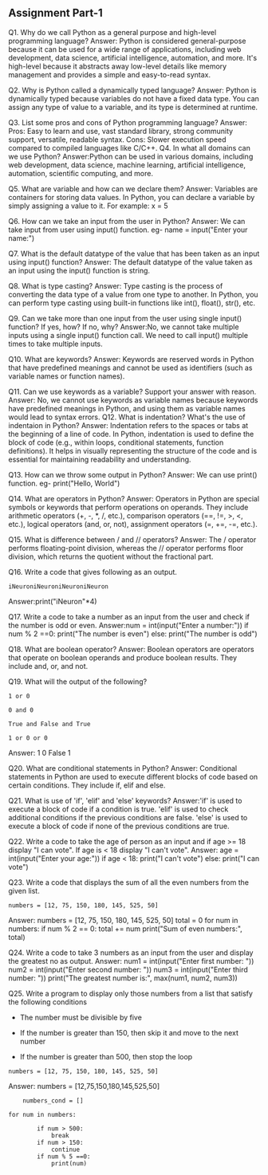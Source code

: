 ## Assignment Part-1
Q1. Why do we call Python as a general purpose and high-level programming language?
Answer: Python is considered general-purpose because it can be used for a wide range of applications, including web development, data science, artificial intelligence, automation, and more. It's high-level because it abstracts away low-level details like memory management and provides a simple and easy-to-read syntax.

Q2. Why is Python called a dynamically typed language?
Answer: Python is dynamically typed because variables do not have a fixed data type. You can assign any type of value to a variable, and its type is determined at runtime.

Q3. List some pros and cons of Python programming language?
Answer: Pros: Easy to learn and use, vast standard library, strong community support, versatile, readable syntax.
        Cons: Slower execution speed compared to compiled languages like C/C++.
Q4. In what all domains can we use Python?
Answer:Python can be used in various domains, including web development, data science, machine learning, artificial intelligence, automation, scientific computing, and more.

Q5. What are variable and how can we declare them?
Answer: Variables are containers for storing data values. In Python, you can declare a variable by simply assigning a value to it. For example: x = 5

Q6. How can we take an input from the user in Python?
Answer: We can take input from user using input() function. eg- name = input("Enter your name:")

Q7. What is the default datatype of the value that has been taken as an input using input() function?
Answer: The default datatype of the value taken as an input using the input() function is string.

Q8. What is type casting?
Answer: Type casting is the process of converting the data type of a value from one type to another. In Python, you can perform type casting using built-in functions like int(), float(), str(), etc.

Q9. Can we take more than one input from the user using single input() function? If yes, how? If no, why?
Answer:No, we cannot take multiple inputs using a single input() function call. We need to call input() multiple times to take multiple inputs.

Q10. What are keywords?
Answer: Keywords are reserved words in Python that have predefined meanings and cannot be used as identifiers (such as variable names or function names).
 
Q11. Can we use keywords as a variable? Support your answer with reason.
Answer: No, we cannot use keywords as variable names because keywords have predefined meanings in Python, and using them as variable names would lead to syntax errors.
Q12. What is indentation? What's the use of indentaion in Python?
Answer: Indentation refers to the spaces or tabs at the beginning of a line of code. In Python, indentation is used to define the block of code (e.g., within loops, conditional statements, function definitions). It helps in visually representing the structure of the code and is essential for maintaining readability and understanding.

Q13. How can we throw some output in Python?
Answer: We can use print() function. eg- print("Hello, World")

Q14. What are operators in Python?
Answer: Operators in Python are special symbols or keywords that perform operations on operands. They include arithmetic operators (+, -, *, /, etc.), comparison operators (==, !=, >, <, etc.), logical operators (and, or, not), assignment operators (=, +=, -=, etc.).

Q15. What is difference between / and // operators?
Answer: The / operator performs floating-point division, whereas the // operator performs floor division, which returns the quotient without the fractional part.

Q16. Write a code that gives following as an output.
```
iNeuroniNeuroniNeuroniNeuron
```
Answer:print("iNeuron"*4)

Q17. Write a code to take a number as an input from the user and check if the number is odd or even.
Answer:num = int(input("Enter a number:"))
if num % 2 ==0:
    print("The number is even")
else:
    print("The number is odd")

Q18. What are boolean operator?
Answer: Boolean operators are operators that operate on boolean operands and produce boolean results. They include and, or, and not.

Q19. What will the output of the following?
```
1 or 0

0 and 0

True and False and True

1 or 0 or 0
```
Answer: 1
	0
	False
	1

Q20. What are conditional statements in Python?
Answer: Conditional statements in Python are used to execute different blocks of code based on certain conditions. They include if, elif  and else.

Q21. What is use of 'if', 'elif' and 'else' keywords?
Answer:'if' is used to execute a block of code if a condition is true. 'elif' is used to check additional conditions if the previous conditions are false. 'else' is used to execute a block of code if none of the previous conditions are true.

Q22. Write a code to take the age of person as an input and if age >= 18 display "I can vote". If age is < 18 display "I can't vote".
Answer: age = int(input("Enter your age:"))
if age < 18:
    print("I can't vote")
else:
    print("I can vote")

Q23. Write a code that displays the sum of all the even numbers from the given list.
```
numbers = [12, 75, 150, 180, 145, 525, 50]
```
Answer: numbers = [12, 75, 150, 180, 145, 525, 50]
total = 0
for num in numbers:
    if num % 2 == 0:
        total += num
print("Sum of even numbers:", total)

Q24. Write a code to take 3 numbers as an input from the user and display the greatest no as output.
Answer: num1 = int(input("Enter first number: "))
num2 = int(input("Enter second number: "))
num3 = int(input("Enter third number: "))
print("The greatest number is:", max(num1, num2, num3))

Q25. Write a program to display only those numbers from a list that satisfy the following conditions

- The number must be divisible by five

- If the number is greater than 150, then skip it and move to the next number

- If the number is greater than 500, then stop the loop
```
numbers = [12, 75, 150, 180, 145, 525, 50]
```
Answer: numbers = [12,75,150,180,145,525,50]

        numbers_cond = []

	for num in numbers:

    		if num > 500:
        		break
    		if num > 150:
        		continue
    		if num % 5 ==0:
        		print(num)
    